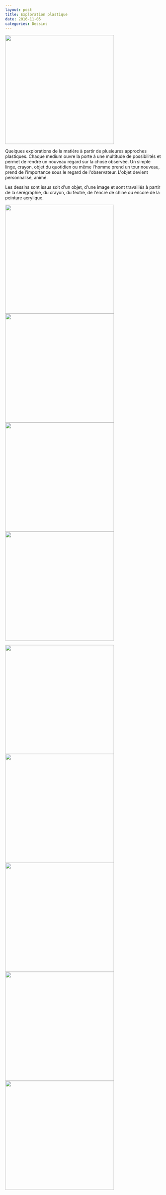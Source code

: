 ```yaml
---
layout: post
title: Exploration plastique
date: 2016-11-05
categories: Dessins
---
```

<a href="/images/fulls/DD4.jpg" target="_blank"><img src="/images/fulls/DD4.jpg" width="350"></a> 

Quelques explorations de la matière à partir de plusieures approches plastiques. Chaque medium ouvre la porte à 
une multitude de possibilités et permet de rendre un nouveau regard sur la chose observée. Un simple linge, crayon, 
objet du quotidien ou même l'homme prend un tour nouveau, prend de l'importance sous le regard de l'observateur.
L'objet devient personnalisé, animé.

Les dessins sont issus soit d'un objet, d'une image et sont travaillés à partir 
de la sérégraphie, du crayon, du feutre, de l'encre de chine ou encore de la peinture acrylique.


<a href="/images/fulls/D1.jpg" target="_blank"><img src="/images/fulls/D1.jpg" width="350"></a> <a href="/images/fulls/D7.jpg" target="_blank"><img src="/images/fulls/D7.jpg" width="350"></a> <a href="/images/fulls/D9.jpg" target="_blank"><img src="/images/fulls/D9.jpg" width="350"></a> <a href="/images/fulls/D4.jpg" target="_blank"><img src="/images/fulls/D4.jpg" width="350"></a>

<a href="/images/fulls/DD1.jpg" target="_blank"><img src="/images/fulls/DD1.jpg" width="350"></a> <a href="/images/fulls/DD5.jpg" target="_blank"><img src="/images/fulls/DD5.jpg" width="350"></a> <a href="/images/fulls/DD2.jpg" target="_blank"><img src="/images/fulls/DD2.jpg" width="350"></a> <a href="/images/fulls/DD3.jpg" target="_blank"><img src="/images/fulls/DD3.jpg" width="350"></a> <a href="/images/fulls/D8.jpg" target="_blank"><img src="/images/fulls/D8.jpg" width="350"></a> 

